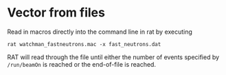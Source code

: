 # Vector from files
Read in macros directly into the command line in rat by executing
```
rat watchman_fastneutrons.mac -x fast_neutrons.dat
```
RAT will read through the file until either the number of events
specified by `/run/beamOn` is reached or the end-of-file is reached.
